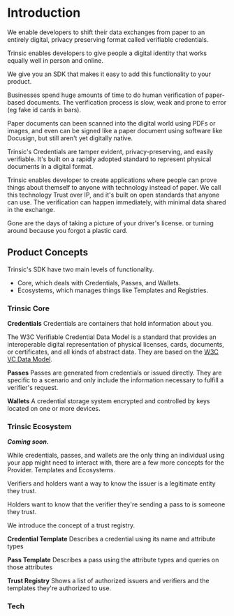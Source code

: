 # Introduction
We enable developers to shift their data exchanges from paper to an entirely digital, privacy preserving format called verifiable credentials.

Trinsic enables developers to give people a digital identity that works equally well in person and online. 

We give you an SDK that makes it easy to add this functionality to your product. 

Businesses spend huge amounts of time to do human verification of paper-based documents. The verification process is slow, weak and prone to error (eg fake id cards in bars).

Paper documents can been scanned into the digital world using PDFs or images, and even can be signed like a paper document using software like Docusign, but still aren't yet digitally native.

Trinsic's Credentials are tamper evident, privacy-preserving, and easily verifiable. It's built on a rapidly adopted standard to represent physical documents in a digital format.

Trinsic enables developer to create applications where people can prove things about themself to anyone with technology instead of paper. We call this technology Trust over IP, and it's built on open standards that anyone can use. The verification can happen immediately, with minimal data shared in the exchange. 

Gone are the days of taking a picture of your driver's license. or turning around because you forgot a plastic card. 

## Product Concepts

Trinsic's SDK have two main levels of functionality.
- Core, which deals with Credentials, Passes, and Wallets.
- Ecosystems, which manages things like Templates and Registries.

### Trinsic Core

**Credentials**
Credentials are containers that hold information about you. 

The W3C Verifiable Credential Data Model is a standard that provides an interoperable digital representation of physical licenses, cards, documents, or certificates, and all kinds of abstract data. They are based on the [W3C VC Data Model](https://www.w3.org/TR/vc-data-model/#introduction).

**Passes**
Passes are generated from credentials or issued directly. They are specific to a scenario and only include the information necessary to fulfill a verifier's request.

**Wallets**
A credential storage system encrypted and controlled by keys located on one or more devices. 

### Trinsic Ecosystem
_**Coming soon.**_

While credentials, passes, and wallets are the only thing an individual using your app might need to interact with, there are a few more concepts for the Provider. Templates and Ecosystems. 

Verifiers and holders want a way to know the issuer is a legitimate entity they trust. 

Holders want to know that the verifier they're sending a pass to is someone they trust.

We introduce the concept of a trust registry. 

**Credential Template**
Describes a credential using its name and attribute types

**Pass Template**
Describes a pass using the attribute types and queries on those attributes

**Trust Registry**
Shows a list of authorized issuers and verifiers and the templates they're authorized to use.

### Tech
